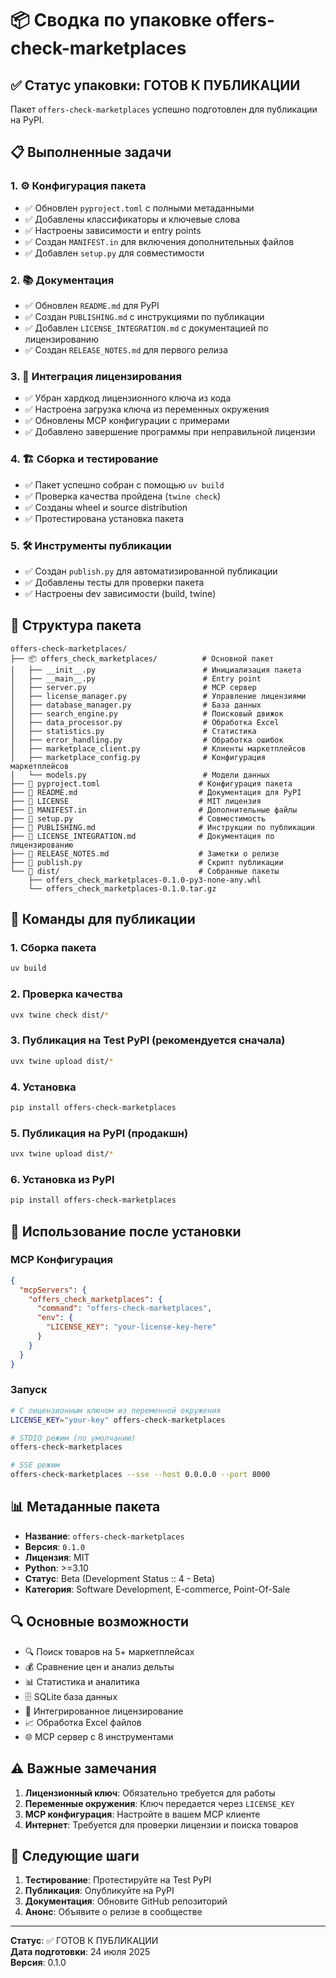 # 📦 Сводка по упаковке offers-check-marketplaces

## ✅ Статус упаковки: ГОТОВ К ПУБЛИКАЦИИ

Пакет `offers-check-marketplaces` успешно подготовлен для публикации на PyPI.

## 📋 Выполненные задачи

### 1. ⚙️ Конфигурация пакета

- ✅ Обновлен `pyproject.toml` с полными метаданными
- ✅ Добавлены классификаторы и ключевые слова
- ✅ Настроены зависимости и entry points
- ✅ Создан `MANIFEST.in` для включения дополнительных файлов
- ✅ Добавлен `setup.py` для совместимости

### 2. 📚 Документация

- ✅ Обновлен `README.md` для PyPI
- ✅ Создан `PUBLISHING.md` с инструкциями по публикации
- ✅ Добавлен `LICENSE_INTEGRATION.md` с документацией по лицензированию
- ✅ Создан `RELEASE_NOTES.md` для первого релиза

### 3. 🔐 Интеграция лицензирования

- ✅ Убран хардкод лицензионного ключа из кода
- ✅ Настроена загрузка ключа из переменных окружения
- ✅ Обновлены MCP конфигурации с примерами
- ✅ Добавлено завершение программы при неправильной лицензии

### 4. 🏗️ Сборка и тестирование

- ✅ Пакет успешно собран с помощью `uv build`
- ✅ Проверка качества пройдена (`twine check`)
- ✅ Созданы wheel и source distribution
- ✅ Протестирована установка пакета

### 5. 🛠️ Инструменты публикации

- ✅ Создан `publish.py` для автоматизированной публикации
- ✅ Добавлены тесты для проверки пакета
- ✅ Настроены dev зависимости (build, twine)

## 📁 Структура пакета

```
offers-check-marketplaces/
├── 📦 offers_check_marketplaces/          # Основной пакет
│   ├── __init__.py                        # Инициализация пакета
│   ├── __main__.py                        # Entry point
│   ├── server.py                          # MCP сервер
│   ├── license_manager.py                 # Управление лицензиями
│   ├── database_manager.py                # База данных
│   ├── search_engine.py                   # Поисковый движок
│   ├── data_processor.py                  # Обработка Excel
│   ├── statistics.py                      # Статистика
│   ├── error_handling.py                  # Обработка ошибок
│   ├── marketplace_client.py              # Клиенты маркетплейсов
│   ├── marketplace_config.py              # Конфигурация маркетплейсов
│   └── models.py                          # Модели данных
├── 📄 pyproject.toml                      # Конфигурация пакета
├── 📄 README.md                           # Документация для PyPI
├── 📄 LICENSE                             # MIT лицензия
├── 📄 MANIFEST.in                         # Дополнительные файлы
├── 📄 setup.py                            # Совместимость
├── 📄 PUBLISHING.md                       # Инструкции по публикации
├── 📄 LICENSE_INTEGRATION.md              # Документация по лицензированию
├── 📄 RELEASE_NOTES.md                    # Заметки о релизе
├── 📄 publish.py                          # Скрипт публикации
└── 📁 dist/                               # Собранные пакеты
    ├── offers_check_marketplaces-0.1.0-py3-none-any.whl
    └── offers_check_marketplaces-0.1.0.tar.gz
```

## 🚀 Команды для публикации

### 1. Сборка пакета

```bash
uv build
```

### 2. Проверка качества

```bash
uvx twine check dist/*
```

### 3. Публикация на Test PyPI (рекомендуется сначала)

```bash
uvx twine upload dist/*
```

### 4. Установка

```bash
pip install offers-check-marketplaces
```

### 5. Публикация на PyPI (продакшн)

```bash
uvx twine upload dist/*
```

### 6. Установка из PyPI

```bash
pip install offers-check-marketplaces
```

## 🔧 Использование после установки

### MCP Конфигурация

```json
{
  "mcpServers": {
    "offers_check_marketplaces": {
      "command": "offers-check-marketplaces",
      "env": {
        "LICENSE_KEY": "your-license-key-here"
      }
    }
  }
}
```

### Запуск

```bash
# С лицензионным ключом из переменной окружения
LICENSE_KEY="your-key" offers-check-marketplaces

# STDIO режим (по умолчанию)
offers-check-marketplaces

# SSE режим
offers-check-marketplaces --sse --host 0.0.0.0 --port 8000
```

## 📊 Метаданные пакета

- **Название**: `offers-check-marketplaces`
- **Версия**: `0.1.0`
- **Лицензия**: MIT
- **Python**: >=3.10
- **Статус**: Beta (Development Status :: 4 - Beta)
- **Категория**: Software Development, E-commerce, Point-Of-Sale

## 🔍 Основные возможности

- 🔍 Поиск товаров на 5+ маркетплейсах
- 💰 Сравнение цен и анализ дельты
- 📊 Статистика и аналитика
- 🗄️ SQLite база данных
- 🔐 Интегрированное лицензирование
- 📈 Обработка Excel файлов
- 🌐 MCP сервер с 8 инструментами

## ⚠️ Важные замечания

1. **Лицензионный ключ**: Обязательно требуется для работы
2. **Переменные окружения**: Ключ передается через `LICENSE_KEY`
3. **MCP конфигурация**: Настройте в вашем MCP клиенте
4. **Интернет**: Требуется для проверки лицензии и поиска товаров

## 🎯 Следующие шаги

1. **Тестирование**: Протестируйте на Test PyPI
2. **Публикация**: Опубликуйте на PyPI
3. **Документация**: Обновите GitHub репозиторий
4. **Анонс**: Объявите о релизе в сообществе

---

**Статус**: ✅ ГОТОВ К ПУБЛИКАЦИИ  
**Дата подготовки**: 24 июля 2025  
**Версия**: 0.1.0
